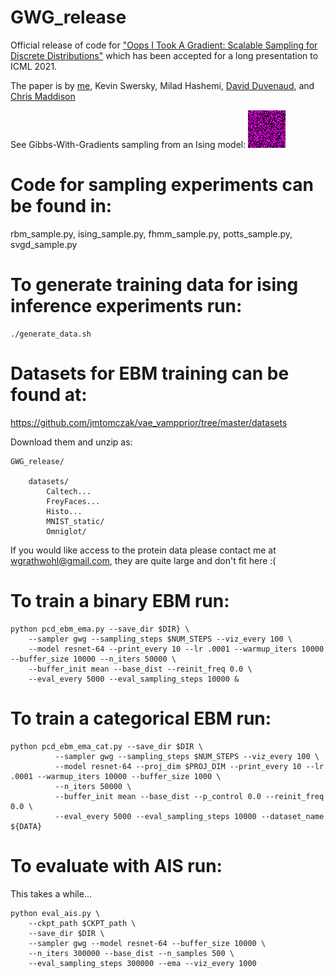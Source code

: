 # GWG_release
Official release of code for ["Oops I Took A Gradient: Scalable Sampling for Discrete Distributions"](https://arxiv.org/abs/2102.04509) which has been accepted for a long presentation to ICML 2021. 

The paper is by [me](http://www.cs.toronto.edu/~wgrathwohl/), Kevin Swersky, Milad Hashemi, [David Duvenaud](http://www.cs.toronto.edu/~duvenaud/), and [Chris Maddison](https://www.cs.toronto.edu/~cmaddis/)

See Gibbs-With-Gradients sampling from an Ising model: ![](gwg.gif)

# Code for sampling experiments can be found in: 
rbm_sample.py, ising_sample.py, fhmm_sample.py, potts_sample.py, svgd_sample.py


# To generate training data for ising inference experiments run:

```
./generate_data.sh
```

# Datasets for EBM training can be found at:
https://github.com/jmtomczak/vae_vampprior/tree/master/datasets

Download them and unzip as:

    GWG_release/

        datasets/
            Caltech...
            FreyFaces...
            Histo...
            MNIST_static/
            Omniglot/
        

If you would like access to the protein data please contact me at wgrathwohl@gmail.com, they are quite large and don't fit here :(

# To train a binary EBM run:

```
python pcd_ebm_ema.py --save_dir $DIR} \
    --sampler gwg --sampling_steps $NUM_STEPS --viz_every 100 \
    --model resnet-64 --print_every 10 --lr .0001 --warmup_iters 10000 --buffer_size 10000 --n_iters 50000 \
    --buffer_init mean --base_dist --reinit_freq 0.0 \
    --eval_every 5000 --eval_sampling_steps 10000 &
```

# To train a categorical EBM run:

```
python pcd_ebm_ema_cat.py --save_dir $DIR \
          --sampler gwg --sampling_steps $NUM_STEPS --viz_every 100 \
          --model resnet-64 --proj_dim $PROJ_DIM --print_every 10 --lr .0001 --warmup_iters 10000 --buffer_size 1000 \
          --n_iters 50000 \
          --buffer_init mean --base_dist --p_control 0.0 --reinit_freq 0.0 \
          --eval_every 5000 --eval_sampling_steps 10000 --dataset_name ${DATA}
```

# To evaluate with AIS run:
This takes a while...
```
python eval_ais.py \
    --ckpt_path $CKPT_path \
    --save_dir $DIR \
    --sampler gwg --model resnet-64 --buffer_size 10000 \
    --n_iters 300000 --base_dist --n_samples 500 \
    --eval_sampling_steps 300000 --ema --viz_every 1000
```


